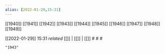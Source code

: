 ```yaml
---
alias: [2022-01-29,15:31]
---
```

 [[1940]] [[1941]] [[1942]] [[1943]] [[1944]] [[1945]] [[1946]] [[1947]] [[1948]] [[1949]]

[[2022-01-29]] 15:31 _related_ [[]] | [[]] | [[]] # # #

```query
"1943"
```